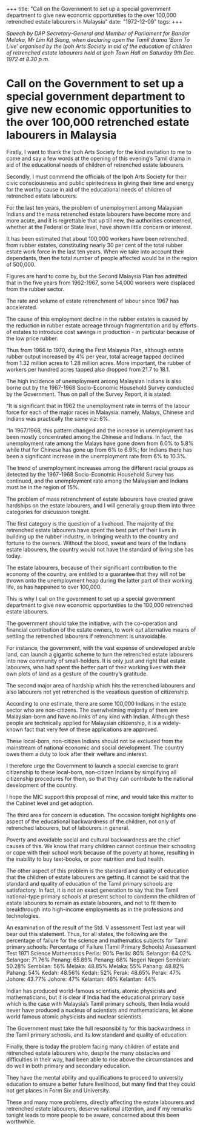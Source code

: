+++ 
title: "Call on the Government to set up a special government department to give new economic opportunities to the over 100,000 retrenched estate labourers in Malaysia"
date: "1972-12-09"
tags:
+++

_Speech by DAP Secretary-General and Member of Parliament for Bandar Melaka, Mr Lim Kit Siang, when declaring open the Tamil drama ‘Born To Live’ organised by the Ipoh Arts Society in aid of the education of children of retrenched estate labourers held at Ipoh Town Hall on Saturday 9th Dec. 1972 at 8.30 p.m._

# Call on the Government to set up a special government department to give new economic opportunities to the over 100,000 retrenched estate labourers in Malaysia		

Firstly, I want to thank the Ipoh Arts Society for the kind invitation to me to come and say a few words at the opening of this evening’s Tamil drama in aid of the educational needs of children of retrenched estate labourers.</u>

Secondly, I must commend the officials of the Ipoh Arts Society for their civic consciousness and public spiritedness in giving their time and energy for the worthy cause in aid of the educational needs of children of retrenched estate labourers.

For the last ten years, the problem of unemployment among Malaysian Indians and the mass retrenched estate labourers have become more and more acute, and it is regrettable that up till new, the authorities concerned, whether at the Federal or State level, have shown little concern or interest.

It has been estimated that about 100,000 workers have been retrenched from rubber estates, constituting nearly 30 per cent of the total rubber estate work force in the last ten years. When we take into account their dependants, then the total number of people affected would be in the region of 500,000.

Figures are hard to come by, but the Second Malaysia Plan has admitted that in the five years from 1962-1967, some 54,000 workers were displaced from the rubber sector.

The rate and volume of estate retrenchment of labour since 1967 has accelerated.

The cause of this employment decline in the rubber estates is caused by the reduction in rubber estate acreage through fragmentation and by efforts of estates to introduce cost savings in production - in particular because of the low price rubber.

Thus from 1966 to 1970, during the First Malaysia Plan, although estate rubber output increased by 4% per year, total acreage tapped declined from 1.32 million acres to 1.28 million acres. More important, the rubber of workers per hundred acres tapped also dropped from 21.7 to 18.1.

The high incidence of unemployment among Malaysian Indians is also borne out by the 1967-1968 Socio-Economic Household Survey conducted by the Government. Thus on pall of the Survey Report, it is stated: 

“It is significant that in 1962 the unemployment rate in terms of the labour force for each of the major races in Malaysia: namely, Malays, Chinese and Indians was practically the same viz: 6%.

“In 1967/1968, this pattern changed and the increase in unemployment has been mostly concentrated among the Chinese and Indians. In fact, the unemployment rate among the Malays have gone down from 6.0% to 5.8% while that for Chinese has gone up from 6% to 6.9%; for Indians there has been a significant increase in the unemployment rate from 6% to 10.3%.

The trend of unemployment increases among the different racial groups as detected by the 1967-1968 Socio-Economic Household Survey has continued, and the unemployment rate among the Malaysian and Indians must be in the region of 15%.

The problem of mass retrenchment of estate labourers have created grave hardships on the estate labourers, and I will generally group them into three categories for discussion tonight.

The first category is the question of a livehood. The majority of the retrenched estate labourers have spent the best part of their lives in building up the rubber industry, in bringing wealth to the country and fortune to the owners. Without the blood, sweat and tears of the Indians estate labourers, the country would not have the standard of living she has today.

The estate labourers, because of their significant contribution to the economy of the country, are entitled to a guarantee that they will not be thrown onto the unemployment heap during the latter part of their working life, as has happened to over 100,000.

This is why I call on the government to set up a special government department to give new economic opportunities to the 100,000 retrenched estate labourers.

The government should take the initiative, with the co-operation and financial contribution of the estate owners, to work out alternative means of settling the retrenched labourers if retrenchment is unavoidable.

For instance, the government, with the vast expense of undeveloped arable land, can launch a gigantic scheme to turn the retrenched estate labourers into new community of small-holders. It is only just and right that estate labourers, who had spent the better part of their working lives with their own plots of land as a gesture of the country’s gratitude.

The second major area of hardship which hits the retrenched labourers and also labourers not yet retrenched is the vexatious question of citizenship.  

According to one estimate, there are some 100,000 Indians in the estate sector who are non-citizens. The overwhelming majority of them are Malaysian-born and have no links of any kind with Indian. Although these people are technically applied for Malaysian citizenship, it is a widely-known fact that very few of these applications are approved.

These local-born, non-citizen Indians should not be excluded from the mainstream of national economic and social development. The country owes them a duty to look after their welfare and interest.

I therefore urge the Government to launch a special exercise to grant citizenship to these local-born, non-citizen Indians by simplifying all citizenship procedures for them, so that they can contribute to the national development of the country.

I hope the MIC support this proposal of mine, and would take this matter to the Cabinet level and get adoption.

The third area for concern is education. The occasion tonight highlights one aspect of the educational backwardness of the children, not only of retrenched labourers, but of labourers in general.

Poverty and avoidable social and cultural backwardness are the chief causes of this. We know that many children cannot continue their schooling or cope with their school work because of the poverty at home, resulting in the inability to buy text-books, or poor nutrition and bad health.

The other aspect of this problem is the standard and quality of education that the children of estate labourers are getting. It cannot be said that the standard and quality of education of the Tamil primary schools are satisfactory. In fact, it is not an exact generation to say that the Tamil national-type primary schools at present school to condemn the children of estate labourers to remain as estate labourers, and not to fit them to breakthrough into high-income employments as in the professions and technologies.

An examination of the result of the Std. V assessment Test last year will bear out this statement.
Thus, for all states, the following are the percentage of failure for the science and mathematics subjects for Tamil primary schools:
	Percentage of Failure (Tamil Primary Schools)
	Assessment Test 1971
	Science					Mathematics
	Perlis: 90%				Perlis: 80%
	Selangor: 64.02%				Selangor: 71.76%
	Penang: 65.89%				Penang: 68%
	Negeri					Negeri
	Sembilan: 50.28%				Sembilan: 56%
	Melaka: 48.85%				Melaka: 55%
	Pahang: 48.82%				Pahang: 54%
	Kedah: 48.56%				Kedah: 52%
	Perak: 48.65%				Perak: 47%
	Johore: 43.77%				Johore: 47%
	Kelantan: 46%				Kelantan: 44%

Indian has produced world-famous scientists, atomic physicists and mathematicians, but it is clear if India had the educational primary base which is the case with Malaysia’s Tamil primary schools, then India would never have produced a nucleus of scientists and mathematicians, let alone world famous atomic physicists and nuclear scientists.

The Government must take the full responsibility for this backwardness in the Tamil primary schools, and its low standard and quality of education.

Finally, there is today the problem facing many children of estate and retrenched estate labourers who, despite the many obstacles and difficulties in their way, had been able to rise above the circumstances and do well in both primary and secondary education.

They have the mental ability and qualifications to proceed to university education to ensure a better future livelihood, but many find that they could not get places in Form Six and University.

These and many more problems, directly affecting the estate labourers and retrenched estate labourers, deserve national attention, and if my remarks tonight leads to more people to be aware, concerned about this been worthwhile.
 
